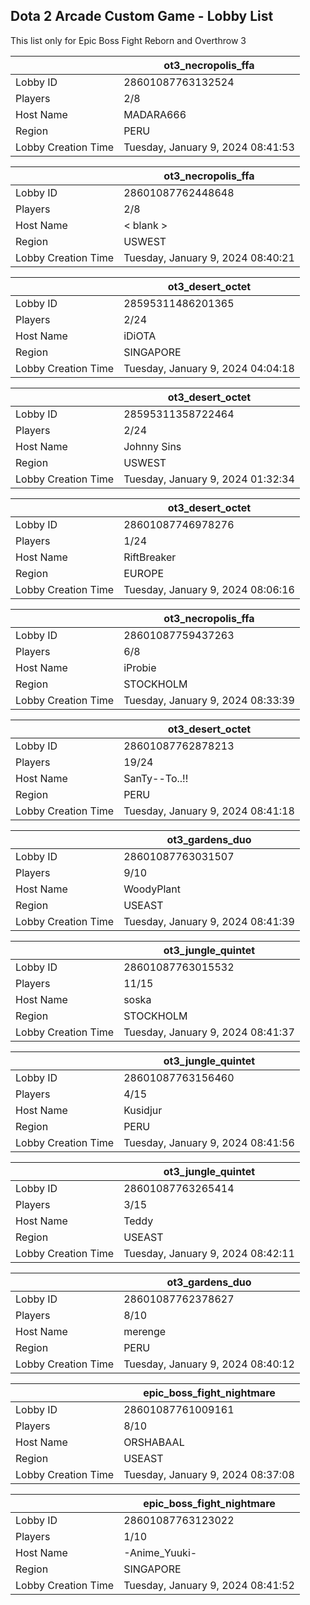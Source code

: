 ## Dota 2 Arcade Custom Game - Lobby List

This list only for Epic Boss Fight Reborn and Overthrow 3

|  | ot3_necropolis_ffa |
| ------ | ------ |
| Lobby ID | 28601087763132524 |
| Players | 2/8 |
| Host Name | MADARA666 |
| Region | PERU |
| Lobby Creation Time | Tuesday, January 9, 2024 08:41:53 |


|  | ot3_necropolis_ffa |
| ------ | ------ |
| Lobby ID | 28601087762448648 |
| Players | 2/8 |
| Host Name | < blank > |
| Region | USWEST |
| Lobby Creation Time | Tuesday, January 9, 2024 08:40:21 |


|  | ot3_desert_octet |
| ------ | ------ |
| Lobby ID | 28595311486201365 |
| Players | 2/24 |
| Host Name | iDiOTA |
| Region | SINGAPORE |
| Lobby Creation Time | Tuesday, January 9, 2024 04:04:18 |


|  | ot3_desert_octet |
| ------ | ------ |
| Lobby ID | 28595311358722464 |
| Players | 2/24 |
| Host Name | Johnny Sins |
| Region | USWEST |
| Lobby Creation Time | Tuesday, January 9, 2024 01:32:34 |


|  | ot3_desert_octet |
| ------ | ------ |
| Lobby ID | 28601087746978276 |
| Players | 1/24 |
| Host Name | RiftBreaker |
| Region | EUROPE |
| Lobby Creation Time | Tuesday, January 9, 2024 08:06:16 |


|  | ot3_necropolis_ffa |
| ------ | ------ |
| Lobby ID | 28601087759437263 |
| Players | 6/8 |
| Host Name | iProbie |
| Region | STOCKHOLM |
| Lobby Creation Time | Tuesday, January 9, 2024 08:33:39 |


|  | ot3_desert_octet |
| ------ | ------ |
| Lobby ID | 28601087762878213 |
| Players | 19/24 |
| Host Name | SanTy--To..!! |
| Region | PERU |
| Lobby Creation Time | Tuesday, January 9, 2024 08:41:18 |


|  | ot3_gardens_duo |
| ------ | ------ |
| Lobby ID | 28601087763031507 |
| Players | 9/10 |
| Host Name | WoodyPlant |
| Region | USEAST |
| Lobby Creation Time | Tuesday, January 9, 2024 08:41:39 |


|  | ot3_jungle_quintet |
| ------ | ------ |
| Lobby ID | 28601087763015532 |
| Players | 11/15 |
| Host Name | soska |
| Region | STOCKHOLM |
| Lobby Creation Time | Tuesday, January 9, 2024 08:41:37 |


|  | ot3_jungle_quintet |
| ------ | ------ |
| Lobby ID | 28601087763156460 |
| Players | 4/15 |
| Host Name | Kusidjur |
| Region | PERU |
| Lobby Creation Time | Tuesday, January 9, 2024 08:41:56 |


|  | ot3_jungle_quintet |
| ------ | ------ |
| Lobby ID | 28601087763265414 |
| Players | 3/15 |
| Host Name | Teddy |
| Region | USEAST |
| Lobby Creation Time | Tuesday, January 9, 2024 08:42:11 |


|  | ot3_gardens_duo |
| ------ | ------ |
| Lobby ID | 28601087762378627 |
| Players | 8/10 |
| Host Name | merenge |
| Region | PERU |
| Lobby Creation Time | Tuesday, January 9, 2024 08:40:12 |


|  | epic_boss_fight_nightmare |
| ------ | ------ |
| Lobby ID | 28601087761009161 |
| Players | 8/10 |
| Host Name | ORSHABAAL |
| Region | USEAST |
| Lobby Creation Time | Tuesday, January 9, 2024 08:37:08 |


|  | epic_boss_fight_nightmare |
| ------ | ------ |
| Lobby ID | 28601087763123022 |
| Players | 1/10 |
| Host Name | -Anime_Yuuki- |
| Region | SINGAPORE |
| Lobby Creation Time | Tuesday, January 9, 2024 08:41:52 |


